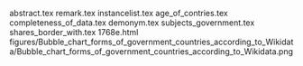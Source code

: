 abstract.tex
remark.tex
instancelist.tex
age_of_contries.tex
completeness_of_data.tex
demonym.tex
subjects_government.tex
shares_border_with.tex
1768e.html
figures/Bubble_chart_forms_of_government_countries_according_to_Wikidata/Bubble_chart_forms_of_government_countries_according_to_Wikidata.png